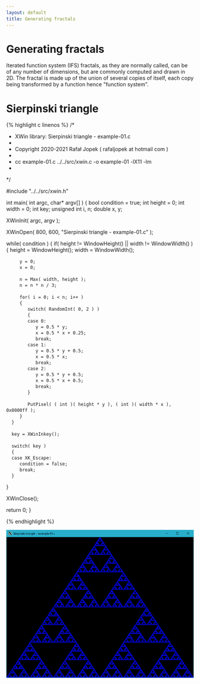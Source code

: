 ```yaml
---
layout: default
title: Generating fractals
---
```


# Generating fractals

Iterated function system (IFS) fractals, as they are normally called, can be of any number of dimensions, but are commonly computed and drawn in 2D. The fractal is made up of the union of several copies of itself, each copy being transformed by a function hence "function system".


# Sierpinski triangle

{% highlight c linenos %}
/*
 * XWin library: Sierpinski triangle - example-01.c
 *
 * Copyright 2020-2021 Rafał Jopek ( rafaljopek at hotmail com )
 *
 * cc example-01.c ../../src/xwin.c -o example-01 -lX11 -lm
 *
 */

#include "../../src/xwin.h"

int main( int argc, char* argv[] )
{
   bool condition = true;
   int height = 0;
   int width = 0;
   int key;
   unsigned int i, n;
   double x, y;

   XWinInit( argc, argv );

   XWinOpen( 800, 600, "Sierpinski triangle  - example-01.c" );

   while( condition )
   {
      if( height != WindowHeight() || width != WindowWidth() )
      {
         height = WindowHeight();
         width = WindowWidth();

         y = 0;
         x = 0;

         n = Max( width, height );
         n = n * n / 3;

         for( i = 0; i < n; i++ )
         {
            switch( RandomInt( 0, 2 ) )
            {
            case 0:
               y = 0.5 * y;
               x = 0.5 * x + 0.25;
               break;
            case 1:
               y = 0.5 * y + 0.5;
               x = 0.5 * x;
               break;
            case 2:
               y = 0.5 * y + 0.5;
               x = 0.5 * x + 0.5;
               break;
            }

            PutPixel( ( int )( height * y ), ( int )( width * x ), 0x0000ff );
         }
      }

      key = XWinInkey();

      switch( key )
      {
      case XK_Escape:
         condition = false;
         break;
      }
   }

   XWinClose();

   return 0;
}

{% endhighlight %}

![XWin](../../assets/img/generating_fractals/example-01.png)
